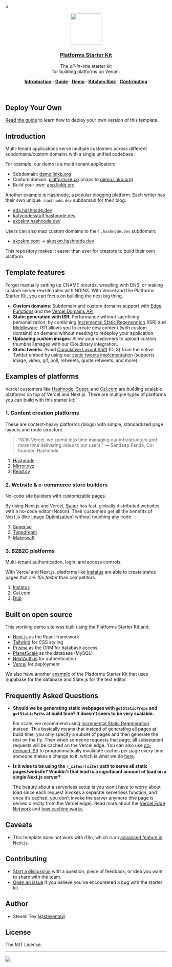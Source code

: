 a
<p align="center">
  <a href="https://demo.linkb.org">
    <img src="https://assets.vercel.com/image/upload/v1588805858/repositories/vercel/logo.png" height="96">
    <h3 align="center">Platforms Starter Kit</h3>
  </a>
</p>

<p align="center">
  The <em>all-in-one</em> starter kit <br/>
  for building platforms on Vercel.
</p>

<p align="center">
  <a href="#introduction"><strong>Introduction</strong></a> ·
  <a href="https://vercel.com/guides/nextjs-multi-tenant-application"><strong>Guide</strong></a> ·
  <a href="https://demo.linkb.org/"><strong>Demo</strong></a> ·
  <a href="https://steven.linkb.org/kitchen-sink"><strong>Kitchen Sink</strong></a> ·
  <a href="#contributing"><strong>Contributing</strong></a>
</p>
<br/>

## Deploy Your Own

[Read the guide](https://vercel.com/guides/nextjs-multi-tenant-application) to learn how to deploy your own version of this template.

## Introduction

Multi-tenant applications serve multiple customers across different subdomains/custom domains with a single unified codebase. 

For example, our demo is a multi-tenant application:

- Subdomain: [demo.linkb.org](http://demo.linkb.org)
- Custom domain: [platformize.co](http://platformize.co) (maps to [demo.linkb.org](http://demo.linkb.org))
- Build your own: [app.linkb.org](http://app.linkb.org)

Another example is [Hashnode](https://vercel.com/customers/hashnode), a popular blogging platform. Each writer has their own unique `.hashnode.dev` subdomain for their blog:

- [eda.hashnode.dev](https://eda.hashnode.dev/)
- [katycodesstuff.hashnode.dev](https://katycodesstuff.hashnode.dev/)
- [akoskm.hashnode.dev](https://akoskm.hashnode.dev/)

Users can also map custom domains to their `.hashnode.dev` subdomain:

- [akoskm.com](https://akoskm.com/) → [akoskm.hashnode.dev](https://akoskm.hashnode.dev/)

This repository makes it easier than ever for creators to build their own platform.

## Template features

Forget manually setting up CNAME records, wrestling with DNS, or making custom server rewrite rules with NGINX. With Vercel and the Platforms Starter Kit, you can focus on building the next big thing.

- **Custom domains**: Subdomain and custom domains support with [Edge Functions](https://vercel.com/features/edge-functions) and the [Vercel Domains API](https://domains-api.vercel.app/).
- **Static generation with ISR**: Performance without sacrificing personalization, by combining [Incremental Static Regeneration](https://vercel.com/docs/concepts/next.js/incremental-static-regeneration) (ISR) and [Middleware](https://vercel.com/docs/concepts/functions/edge-functions#middleware). ISR allows you to create new content (with custom domains) on demand without needing to redeploy your application.
- **Uploading custom images**: Allow your customers to upload custom thumbnail images with our Cloudinary integration.
- **Static tweets**: Avoid [Cumulative Layout Shift](https://vercel.com/blog/core-web-vitals) (CLS) from the native Twitter embed by using our [static tweets implementation](https://static-tweets-tailwind.vercel.app/) (supports image, video, gif, poll, retweets, quote retweets, and more).

## Examples of platforms

Vercel customers like [Hashnode](https://vercel.com/customers/hashnode), [Super](https://super.so), and [Cal.com](https://cal.com) are building scalable platforms on top of Vercel and Next.js. There are multiple types of platforms you can build with this starter kit:

### 1. Content creation platforms

These are content-heavy platforms (blogs) with simple, standardized page layouts and route structure. 

> “With Vercel, we spend less time managing our infrastructure and more time delivering value to our users.” — Sandeep Panda, Co-founder, Hashnode

1. [Hashnode](https://hashnode.com)
2. [Mirror.xyz](https://mirror.xyz/)
3. [Read.cv](https://read.cv/)

### 2. Website & e-commerce store builders

No-code site builders with customizable pages. 

By using Next.js and Vercel, [Super](https://super.so/) has fast, globally distributed websites with a no-code editor (Notion). Their customers get all the benefits of Next.js (like [Image Optimization](https://nextjs.org/docs/basic-features/image-optimization)) without touching any code.

1. [Super.so](https://super.so)
2. [Typedream](https://typedream.com)
3. [Makeswift](https://www.makeswift.com/)

### 3. B2B2C platforms

Multi-tenant authentication, login, and access controls.

With Vercel and Next.js, platforms like [Instatus](https://instatus.com) are able to create status pages that are *10x faster* than competitors.

1. [Instatus](https://instatus.com/)
2. [Cal.com](https://cal.com/)
3. [Dub](https://dub.sh/)

## Built on open source

This working demo site was built using the Platforms Starter Kit and:

- [Next.js](https://nextjs.org/) as the React framework
- [Tailwind](https://tailwindcss.com/) for CSS styling
- [Prisma](https://prisma.io/) as the ORM for database access
- [PlanetScale](https://planetscale.com/) as the database (MySQL)
- [NextAuth.js](https://next-auth.js.org/) for authentication
- [Vercel](http://vercel.com/) for deployment

We also have another [example](https://github.com/vercel/examples/tree/main/solutions/platforms-slate-supabase) of the Platforms Starter Kit that uses Supabase for the database and Slate.js for the text editor.

## Frequently Asked Questions

- **Should we be generating static webpages with `getStaticProps` and `getStaticPaths` at build time? It doesn't seem to be very scalable.**

  For scale, we recommend using [Incremental Static Regeneration](https://nextjs.org/docs/basic-features/data-fetching/incremental-static-regeneration) instead. This basically means that instead of generating all pages at build time, you only specify a subset of pages and then generate the rest on the fly. Then when someone requests that page, all subsequent requests will be cached on the Vercel edge. You can also use [on-demand ISR](https://nextjs.org/docs/basic-features/data-fetching/incremental-static-regeneration#on-demand-revalidation) to programmatically invalidate caches per page every time someone makes a change to it, which is what we do [here](https://github.com/vercel/platforms/blob/1b2bd00055bbbdde8f2dcc89e0bdb2c3f8488f97/lib/api/post.ts#L243-L257).

- **Is it wise to be using the `/_sites/[site]` path to serve all static pages/website? Wouldn't that lead to a significant amount of load on a single Next.js server?**

  The beauty about a serverless setup is you won’t have to worry about load since each request invokes a separate serverless function, and once it’s cached, you don’t invoke the server anymore (the page is served directly from the Vercel edge). Read more about the [Vercel Edge Network](https://vercel.com/docs/concepts/edge-network/overview) and [how caching works](https://vercel.com/docs/concepts/edge-network/caching).


## Caveats

- This template does not work with i18n, which is an [advanced feature in Next.js](https://nextjs.org/docs/advanced-features/i18n-routing).


## Contributing

- [Start a discussion](https://github.com/vercel/platforms/discussions) with a question, piece of feedback, or idea you want to share with the team.
- [Open an issue](https://github.com/vercel/platforms/issues) if you believe you've encountered a bug with the starter kit.

## Author

- Steven Tey ([@steventey](https://twitter.com/steventey))

## License

The MIT License.

---

<a aria-label="Vercel logo" href="https://vercel.com">
  <img src="https://badgen.net/badge/icon/Made%20by%20Vercel?icon=zeit&label&color=black&labelColor=black">
</a>
